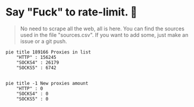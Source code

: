 
# Say "Fuck" to rate-limit. 🖕

> No need to scrape all the web, all is here.
>You can find the sources used in the file "sources.csv".
> If you want to add some, just make an issue or a git push.


```mermaid
pie title 189166 Proxies in list
    "HTTP" : 156245
    "SOCKS4" : 26179
    "SOCKS5" : 6742
            
```

```mermaid
pie title -1 New proxies amount
    "HTTP" : 0
    "SOCKS4" : 0
    "SOCKS5" : 0
```
        